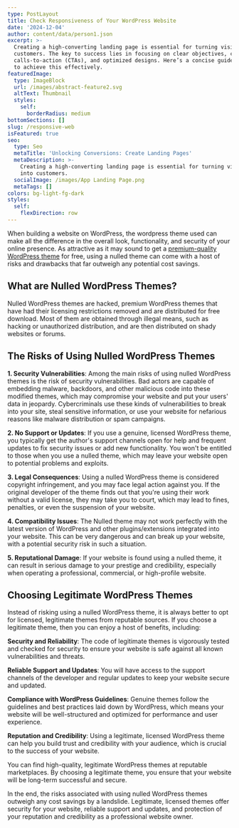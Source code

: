 ```yaml
---
type: PostLayout
title: Check Responsiveness of Your WordPress Website
date: '2024-12-04'
author: content/data/person1.json
excerpt: >-
  Creating a high-converting landing page is essential for turning visitors into
  customers. The key to success lies in focusing on clear objectives, compelling
  calls-to-action (CTAs), and optimized designs. Here’s a concise guide on how
  to achieve this effectively.
featuredImage:
  type: ImageBlock
  url: /images/abstract-feature2.svg
  altText: Thumbnail
  styles:
    self:
      borderRadius: medium
bottomSections: []
slug: /responsive-web
isFeatured: true
seo:
  type: Seo
  metaTitle: 'Unlocking Conversions: Create Landing Pages'
  metaDescription: >-
    Creating a high-converting landing page is essential for turning visitors
    into customers.
  socialImage: /images/App Landing Page.png
  metaTags: []
colors: bg-light-fg-dark
styles:
  self:
    flexDirection: row
---
```

When building a website on WordPress, the wordpress theme used can make all the difference in the overall look, functionality, and security of your online presence. As attractive as it may sound to get a [premium-quality WordPress theme](https://cozythemes.com/) for free, using a nulled theme can come with a host of risks and drawbacks that far outweigh any potential cost savings.

## What are Nulled WordPress Themes?

Nulled WordPress themes are hacked, premium WordPress themes that have had their licensing restrictions removed and are distributed for free download. Most of them are obtained through illegal means, such as hacking or unauthorized distribution, and are then distributed on shady websites or forums.

## The Risks of Using Nulled WordPress Themes

**1. Security Vulnerabilities**: Among the main risks of using nulled WordPress themes is the risk of security vulnerabilities. Bad actors are capable of embedding malware, backdoors, and other malicious code into these modified themes, which may compromise your website and put your users' data in jeopardy. Cybercriminals use these kinds of vulnerabilities to break into your site, steal sensitive information, or use your website for nefarious reasons like malware distribution or spam campaigns.

**2. No Support or Updates**: If you use a genuine, licensed WordPress theme, you typically get the author's support channels open for help and frequent updates to fix security issues or add new functionality. You won't be entitled to those when you use a nulled theme, which may leave your website open to potential problems and exploits.

**3. Legal Consequences**: Using a nulled WordPress theme is considered copyright infringement, and you may face legal action against you. If the original developer of the theme finds out that you're using their work without a valid license, they may take you to court, which may lead to fines, penalties, or even the suspension of your website.

**4. Compatibility Issues**: The Nulled theme may not work perfectly with the latest version of WordPress and other plugins/extensions integrated into your website. This can be very dangerous and can break up your website, with a potential security risk in such a situation.

**5. Reputational Damage**: If your website is found using a nulled theme, it can result in serious damage to your prestige and credibility, especially when operating a professional, commercial, or high-profile website.

## Choosing Legitimate WordPress Themes

Instead of risking using a nulled WordPress theme, it is always better to opt for licensed, legitimate themes from reputable sources. If you choose a legitimate theme, then you can enjoy a host of benefits, including:

**Security and Reliability**: The code of legitimate themes is vigorously tested and checked for security to ensure your website is safe against all known vulnerabilities and threats.

**Reliable Support and Updates**: You will have access to the support channels of the developer and regular updates to keep your website secure and updated.

**Compliance with WordPress Guidelines**: Genuine themes follow the guidelines and best practices laid down by WordPress, which means your website will be well-structured and optimized for performance and user experience.

**Reputation and Credibility**: Using a legitimate, licensed WordPress theme can help you build trust and credibility with your audience, which is crucial to the success of your website.

You can find high-quality, legitimate WordPress themes at reputable marketplaces. By choosing a legitimate theme, you ensure that your website will be long-term successful and secure.

In the end, the risks associated with using nulled WordPress themes outweigh any cost savings by a landslide. Legitimate, licensed themes offer security for your website, reliable support and updates, and protection of your reputation and credibility as a professional website owner.



